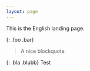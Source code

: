 ```yaml
---
layout: page
---
```

This is the English landing page.

{: .foo .bar}
> A nice blockquote

{: .bla .blubb}
Test
